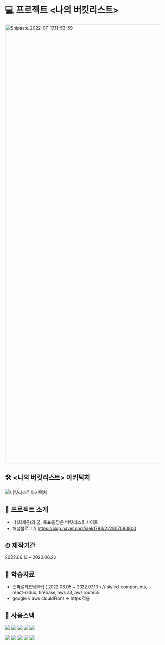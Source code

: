 # 💻 프로젝트 <나의 버킷리스트>
<img width="1426" alt="Snipaste_2022-07-17_11-53-59" src="https://user-images.githubusercontent.com/73649967/179434998-0c398095-008a-4034-976b-7c0196872bae.png">

## 🛠 <나의 버킷리스트> 아키텍처
![버킷리스트 아키텍처](https://user-images.githubusercontent.com/73649967/179435714-32454277-3e48-4818-bd82-6fe19151572f.png)

## 📑 프로젝트 소개
* 나(최재근)의 꿈, 목표를 담은 버킷리스트 사이트
* 해설블로그 // https://blog.naver.com/jaek1783/222807083800

## ⏱ 제작기간
2022.06.13 ~ 2022.06.23
## 📘 학습자료
* 스파르타코딩클럽 ( 2022.06.05 ~ 2022.07.10 ) // styled-components, react-redux, firebase, aws s3, aws route53
* google // aws clouldFront -> https 적용

## 🔑 사용스택
<img src="https://img.shields.io/badge/React-61DAFB?style=flat-square&logo=React&logoColor=white"/> <img src="https://img.shields.io/badge/styled-components-DB7093?style=flat-square&logo=styled-components&logoColor=white"/>
<img src="https://img.shields.io/badge/Redux-764ABC?style=flat-square&logo=Redux&logoColor=white"/>
<img src="https://img.shields.io/badge/Firebase-FFCA28?style=flat-square&logo=firebase&logoColor=white"/>
<img src="https://img.shields.io/badge/GitHub-181717?style=flat-square&logo=GitHub&logoColor=white"/>


<img src="https://img.shields.io/badge/Amazon AWS-232F3E?style=flat-square&logo=Amazon AWS&logoColor=white"/> <img src="https://img.shields.io/badge/Amazon S3-569A31?style=flat-square&logo=Amazon S3&logoColor=white"/>
<img src="https://img.shields.io/badge/Amazon ClouldFront-FF9900?style=flat-square&logo=Amazon EC2&logoColor=white"/>
<img src="https://img.shields.io/badge/Amazon Route 53-CA4245?style=flat-square&logo=Amazon EC2&logoColor=white"/>
<img src="https://img.shields.io/badge/HTTPS-006600?style=flat-square"/>
